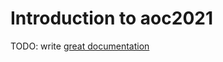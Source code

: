 # Introduction to aoc2021

TODO: write [great documentation](http://jacobian.org/writing/what-to-write/)
